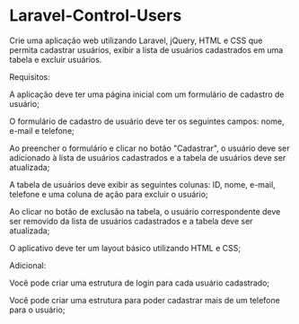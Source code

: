 # Laravel-Control-Users

Crie uma aplicação web utilizando Laravel, jQuery, HTML e CSS que permita cadastrar usuários, exibir a lista de usuários cadastrados em uma tabela e excluir usuários.

Requisitos:

<p>A aplicação deve ter uma página inicial com um formulário de cadastro de usuário;</p>
<p>O formulário de cadastro de usuário deve ter os seguintes campos: nome, e-mail e telefone;</p>
<p>Ao preencher o formulário e clicar no botão "Cadastrar", o usuário deve ser adicionado à lista de usuários cadastrados e a tabela de usuários deve ser atualizada;</p>
<p>A tabela de usuários deve exibir as seguintes colunas: ID, nome, e-mail, telefone e uma coluna de ação para excluir o usuário;</p>
<p>Ao clicar no botão de exclusão na tabela, o usuário correspondente deve ser removido da lista de usuários cadastrados e a tabela deve ser atualizada;</p>
<p>O aplicativo deve ter um layout básico utilizando HTML e CSS;</p>

Adicional:  

<p>Você pode criar uma estrutura de login para cada usuário cadastrado;</p>
<p>Você pode criar uma estrutura para poder cadastrar mais de um telefone para o usuário;</p>
